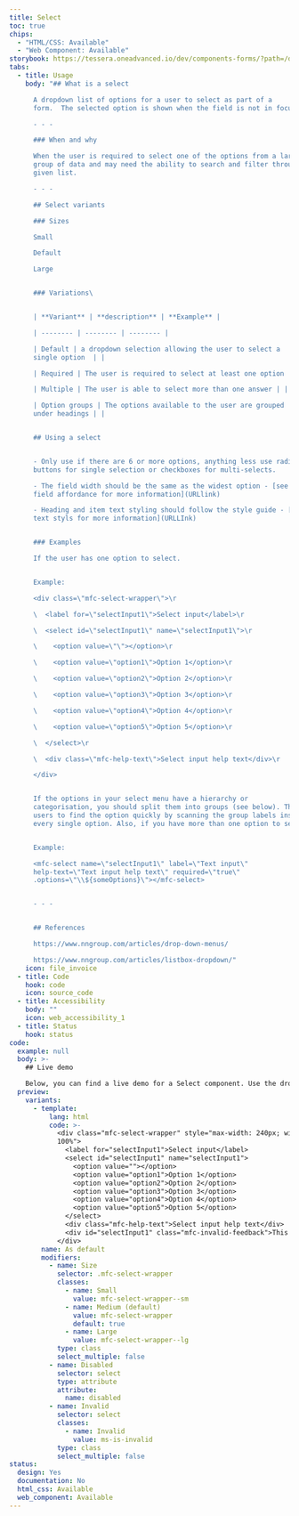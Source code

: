```yaml
---
title: Select
toc: true
chips:
  - "HTML/CSS: Available"
  - "Web Component: Available"
storybook: https://tessera.oneadvanced.io/dev/components-forms/?path=/docs/html-select-examples--default-story
tabs:
  - title: Usage
    body: "## What is a select

      A dropdown list of options for a user to select as part of a
      form.  The selected option is shown when the field is not in focus.\ 

      - - -

      ### When and why

      When the user is required to select one of the options from a large
      group of data and may need the ability to search and filter through the
      given list.

      - - -

      ## Select variants

      ### Sizes

      Small

      Default

      Large


      ### Variations\ 


      | **Variant** | **description** | **Example** |

      | -------- | -------- | -------- |

      | Default | a dropdown selection allowing the user to select a
      single option  | |

      | Required | The user is required to select at least one option | |

      | Multiple | The user is able to select more than one answer | |

      | Option groups | The options available to the user are grouped
      under headings | |


      ## Using a select


      - Only use if there are 6 or more options, anything less use radio
      buttons for single selection or checkboxes for multi-selects.

      - The field width should be the same as the widest option - [see
      field affordance for more information](URLlink)

      - Heading and item text styling should follow the style guide - [see
      text styls for more information](URLLInk)


      ### Examples

      If the user has one option to select.


      Example:

      <div class=\"mfc-select-wrapper\">\r

      \  <label for=\"selectInput1\">Select input</label>\r

      \  <select id=\"selectInput1\" name=\"selectInput1\">\r

      \    <option value=\"\"></option>\r

      \    <option value=\"option1\">Option 1</option>\r

      \    <option value=\"option2\">Option 2</option>\r

      \    <option value=\"option3\">Option 3</option>\r

      \    <option value=\"option4\">Option 4</option>\r

      \    <option value=\"option5\">Option 5</option>\r

      \  </select>\r

      \  <div class=\"mfc-help-text\">Select input help text</div>\r

      </div>


      If the options in your select menu have a hierarchy or
      categorisation, you should split them into groups (see below). This allows
      users to find the option quickly by scanning the group labels instead of
      every single option. Also, if you have more than one option to select.


      Example:

      <mfc-select name=\"selectInput1\" label=\"Text input\"
      help-text=\"Text input help text\" required=\"true\"
      .options=\"\\${someOptions}\"></mfc-select>


      - - -


      ## References

      https://www.nngroup.com/articles/drop-down-menus/

      https://www.nngroup.com/articles/listbox-dropdown/"
    icon: file_invoice
  - title: Code
    hook: code
    icon: source_code
  - title: Accessibility
    body: ""
    icon: web_accessibility_1
  - title: Status
    hook: status
code:
  example: null
  body: >-
    ## Live demo

    Below, you can find a live demo for a Select component. Use the drop-down menus and radio buttons to view the different Select Types and Variants.
  preview:
    variants:
      - template:
          lang: html
          code: >-
            <div class="mfc-select-wrapper" style="max-width: 240px; width:
            100%">
              <label for="selectInput1">Select input</label>
              <select id="selectInput1" name="selectInput1">
                <option value=""></option>
                <option value="option1">Option 1</option>
                <option value="option2">Option 2</option>
                <option value="option3">Option 3</option>
                <option value="option4">Option 4</option>
                <option value="option5">Option 5</option>
              </select>
              <div class="mfc-help-text">Select input help text</div>
              <div id="selectInput1" class="mfc-invalid-feedback">This is some invalid text</div>
            </div>
        name: As default
        modifiers:
          - name: Size
            selector: .mfc-select-wrapper
            classes:
              - name: Small
                value: mfc-select-wrapper--sm
              - name: Medium (default)
                value: mfc-select-wrapper
                default: true
              - name: Large
                value: mfc-select-wrapper--lg
            type: class
            select_multiple: false
          - name: Disabled
            selector: select
            type: attribute
            attribute:
              name: disabled
          - name: Invalid
            selector: select
            classes:
              - name: Invalid
                value: ms-is-invalid
            type: class
            select_multiple: false
status:
  design: Yes
  documentation: No
  html_css: Available
  web_component: Available
---
```

